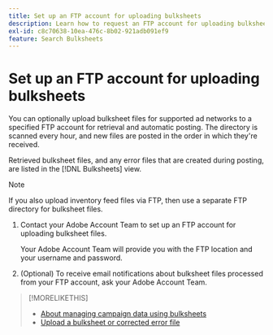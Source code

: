 ```yaml
---
title: Set up an FTP account for uploading bulksheets
description: Learn how to request an FTP account for uploading bulksheet files.
exl-id: c8c70638-10ea-476c-8b02-921adb091ef9
feature: Search Bulksheets
---
```

# Set up an FTP account for uploading bulksheets

You can optionally upload bulksheet files for supported ad networks to a specified FTP account for retrieval and automatic posting. The directory is scanned every hour, and new files are posted in the order in which they're received.

Retrieved bulksheet files, and any error files that are created during posting, are listed in the [!DNL Bulksheets] view.

>[!NOTE]
>
>If you also upload inventory feed files via FTP, then use a separate FTP directory for bulksheet files.

1. Contact your Adobe Account Team to set up an FTP account for uploading bulksheet files.

   Your Adobe Account Team will provide you with the FTP location and your username and password.

1. (Optional) To receive email notifications about bulksheet files processed from your FTP account, ask your Adobe Account Team.

>[!MORELIKETHIS]
>
>* [About managing campaign data using bulksheets](bulksheet-about.md)
>* [Upload a bulksheet or corrected error file](bulksheet-upload.md)
